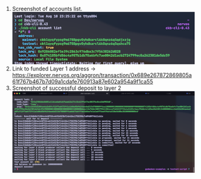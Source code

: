 1. Screenshot of accounts list. 
    ![accounts list screenshot](/task-1/accounts%20list.png)
2. Link to funded Layer 1 address -> https://explorer.nervos.org/aggron/transaction/0x689e267872869805a61f767b467b7d09a1cdafe760913a87e602a954a9f1ca55
3. Screenshot of successful deposit to layer 2
    ![accounts list screenshot](/task-1/layer%202%20deposit%20success.png)

